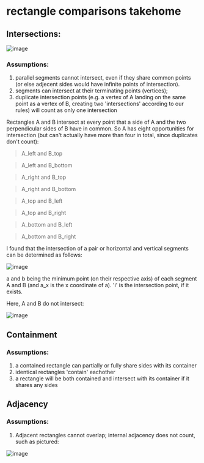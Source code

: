 # rectangle comparisons takehome

## Intersections:

![image](https://user-images.githubusercontent.com/16928672/134570813-2f122251-bf4c-4ba7-be55-cbe61cb774f6.png)

### Assumptions:
1. parallel segments cannot intersect, even if they share common points (or else adjecent sides would have infinite points of intersection).
2. segments can intersect at their terminating points (vertices); 
3. duplicate intersection points (e.g. a vertex of A landing on the same point as a vertex of B, creating two 'intersections' according to our rules) will count as only one intersection

Rectangles A and B intersect at every point that a side of A and the two perpendicular sides of B have in common. So A has eight opportunities for intersection (but can't actually have more than four in total, since duplicates don't count):

>A_left and B_top

>A_left and B_bottom

>A_right and B_top

>A_right and B_bottom

>A_top and B_left

>A_top and B_right

>A_bottom and B_left

>A_bottom and B_right

I found that the intersection of a pair or horizontal and vertical segments can be determined as follows:

![image](https://user-images.githubusercontent.com/16928672/134568217-3b16135b-def1-4491-a00d-37539f86558a.png)

a and b being the minimum point (on their respective axis) of each segment A and B (and a_x is the x coordinate of a). 'i' is the intersection point, if it exists.

Here, A and B do not intersect:

![image](https://user-images.githubusercontent.com/16928672/134568528-5791a4fd-fb13-4e33-b101-88ae422836fe.png)

## Containment

### Assumptions:
1. a contained rectangle can partially or fully share sides with its container
2. identical rectangles 'contain' eachother
3. a rectangle will be both contained and intersect with its container if it shares any sides 


## Adjacency

### Assumptions:
1. Adjacent rectangles cannot overlap; internal adjacency does not count, such as pictured:

![image](https://user-images.githubusercontent.com/16928672/134569226-f01e06b8-a14c-489d-9d16-ff3e45d0fb37.png)
